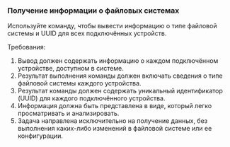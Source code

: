 
### Получение информации о файловых системах

Используйте команду, чтобы вывести информацию о типе файловой системы и UUID для всех подключённых устройств.

Требования:
1. Вывод должен содержать информацию о каждом подключённом устройстве, доступном в системе.
2. Результат выполнения команды должен включать сведения о типе файловой системы каждого устройства.
3. Результат команды должен содержать уникальный идентификатор (UUID) для каждого подключённого устройства.
4. Информация должна быть представлена в виде, который легко просматривать и анализировать.
5. Задача направлена исключительно на получение данных, без выполнения каких-либо изменений в файловой системе или ее конфигурации.